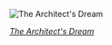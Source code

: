 
![The Architect's Dream](https://upload.wikimedia.org/wikipedia/commons/thumb/6/6c/Thomas_Cole_-_Architect%E2%80%99s_Dream_-_Google_Art_Project.jpg/750px-Thomas_Cole_-_Architect%E2%80%99s_Dream_-_Google_Art_Project.jpg)

*[The Architect's Dream](https://wikipedia.org/wiki/File:Thomas_Cole_-_Architect%E2%80%99s_Dream_-_Google_Art_Project.jpg)*

